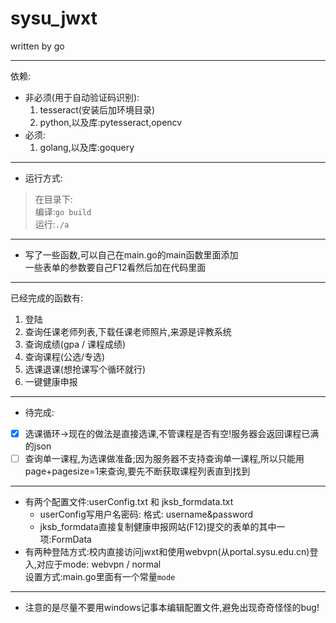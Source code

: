 # sysu_jwxt
written by go

---
依赖:  
- 非必须(用于自动验证码识别):
  1. tesseract(安装后加环境目录)
  2. python,以及库:pytesseract,opencv
- 必须:
  1. golang,以及库:goquery
---
- 运行方式:
> 在目录下:  
编译:`go build`  
运行:`./a`
---
- 写了一些函数,可以自己在main.go的main函数里面添加  
一些表单的参数要自己F12看然后加在代码里面   
---
已经完成的函数有:  
1. 登陆
1. 查询任课老师列表,下载任课老师照片,来源是评教系统  
1. 查询成绩(gpa / 课程成绩)
2. 查询课程(公选/专选)  
3. 选课退课(想抢课写个循环就行)  
4. 一键健康申报
---
- 待完成:
- [x] 选课循环->现在的做法是直接选课,不管课程是否有空!服务器会返回课程已满的json
- [ ] 查询单一课程,为选课做准备;因为服务器不支持查询单一课程,所以只能用page+pagesize=1来查询,要先不断获取课程列表直到找到

---
- 有两个配置文件:userConfig.txt 和  jksb_formdata.txt  
  - userConfig写用户名密码: 格式: username&password  
  - jksb_formdata直接复制健康申报网站(F12)提交的表单的其中一项:FormData
- 有两种登陆方式:校内直接访问jwxt和使用webvpn(从portal.sysu.edu.cn)登入,对应于mode: webvpn / normal  
设置方式:main.go里面有一个常量`mode`

---
- 注意的是尽量不要用windows记事本编辑配置文件,避免出现奇奇怪怪的bug!
